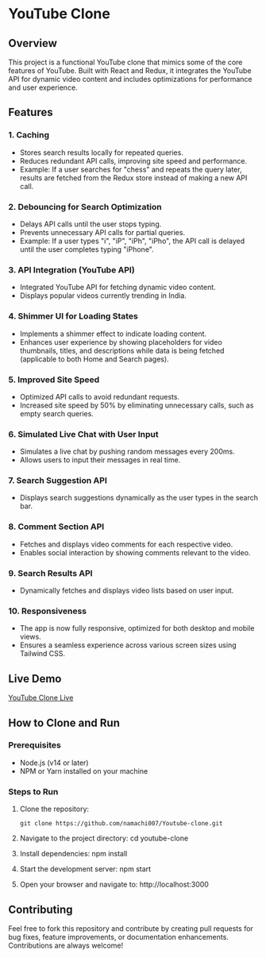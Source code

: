 # YouTube Clone

## Overview

This project is a functional YouTube clone that mimics some of the core features of YouTube. Built with React and Redux, it integrates the YouTube API for dynamic video content and includes optimizations for performance and user experience.

## Features

### 1. Caching
- Stores search results locally for repeated queries.
- Reduces redundant API calls, improving site speed and performance.
- Example: If a user searches for "chess" and repeats the query later, results are fetched from the Redux store instead of making a new API call.

### 2. Debouncing for Search Optimization
- Delays API calls until the user stops typing.
- Prevents unnecessary API calls for partial queries.
- Example: If a user types "i", "iP", "iPh", "iPho", the API call is delayed until the user completes typing "iPhone".

### 3. API Integration (YouTube API)
- Integrated YouTube API for fetching dynamic video content.
- Displays popular videos currently trending in India.

### 4. Shimmer UI for Loading States
- Implements a shimmer effect to indicate loading content.
- Enhances user experience by showing placeholders for video thumbnails, titles, and descriptions while data is being fetched (applicable to both Home and Search pages).

### 5. Improved Site Speed
- Optimized API calls to avoid redundant requests.
- Increased site speed by 50% by eliminating unnecessary calls, such as empty search queries.

### 6. Simulated Live Chat with User Input
- Simulates a live chat by pushing random messages every 200ms.
- Allows users to input their messages in real time.

### 7. Search Suggestion API
- Displays search suggestions dynamically as the user types in the search bar.

### 8. Comment Section API
- Fetches and displays video comments for each respective video.
- Enables social interaction by showing comments relevant to the video.

### 9. Search Results API
- Dynamically fetches and displays video lists based on user input.

### 10. Responsiveness
- The app is now fully responsive, optimized for both desktop and mobile views.
- Ensures a seamless experience across various screen sizes using Tailwind CSS.

## Live Demo

[YouTube Clone Live](https://youtubeclone-phi-one.vercel.app/)

## How to Clone and Run

### Prerequisites

- Node.js (v14 or later)
- NPM or Yarn installed on your machine

### Steps to Run

1. Clone the repository:
   ```terminal
   git clone https://github.com/namachi007/Youtube-clone.git

2. Navigate to the project directory:
    cd youtube-clone

3. Install dependencies:
    npm install

4. Start the development server:
    npm start

5. Open your browser and navigate to:
    http://localhost:3000
    
## Contributing

Feel free to fork this repository and contribute by creating pull requests for bug fixes, feature improvements, or documentation enhancements. Contributions are always welcome!